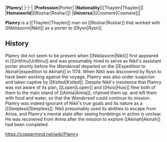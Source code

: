 |**Plamry**|
|-|-|
|**Profession**|Porter|
|**Nationality**|[[Thaylen\|Thaylen]]|
|**Homeworld**|[[Roshar\|Roshar]]|
|**Universe**|[[Cosmere\|Cosmere]]|

**Plamry** is a [[Thaylen\|Thaylen]] man on [[Roshar\|Roshar]] that worked with [[Nikliasorm\|Nikli]] as a porter to [[Rysn\|Rysn]].

## History
Plamry did not seem to be present when [[Nikliasorm\|Nikli]] first appeared in [[Urithiru\|Urithiru]] and was presumably hired to serve as Nikli's assistant porter shortly before the *Wandersail* departed on the [[Expedition to Akinah\|expedition to Akinah]] in 1174.
When Nikli was discovered by Rysn to have been working against the voyage, Plamry was also under suspicion and taken captive by [[Kstled\|Kstled]]. Despite Nikli's insistence that Plamry was not aware of its plan, [[Lopen\|Lopen]] and [[Huio\|Huio]] flew both of them to the main island of [[Aimia\|Aimia]], chained them up, and left them with food and water, so that the *Wandersail* could continue its mission.
Plamry was indeed ignorant of Nikli's true goals and its nature as a [[Sleepless\|Sleepless]]. Nikli presumably used its abilities to escape from Aimia, and Plamry's mental state after seeing hordelings in action is unclear. He was recovered from Aimia after the mission to explore [[Akinah\|Akinah]] had been completed.



https://coppermind.net/wiki/Plamry
